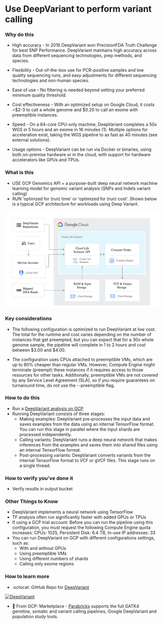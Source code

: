 # Use DeepVariant to perform variant calling

### Why do this
  - High accuracy - In 2016 DeepVariant won PrecisionFDA Truth Challenge for best SNP Performance. DeepVariant maintains high accuracy across data from different sequencing technologies, prep methods, and species.

 - Flexibility - Out-of-the-box use for PCR-positive samples and low quality sequencing runs, and easy adjustments for different sequencing technologies and non-human species.
 - Ease of use - No filtering is needed beyond setting your preferred minimum quality threshold.
 - Cost effectiveness - With an optimized setup on Google Cloud, it costs ~$2-3 to call a whole genome and $0.20 to call an exome with preemptible instances.
 - Speed - On a 64-core CPU-only machine, DeepVariant completes a 50x WGS in 5 hours and an exome in 16 minutes (1). Multiple options for acceleration exist, taking the WGS pipeline to as fast as 40 minutes (see external solutions).
 - Usage options - DeepVariant can be run via Docker or binaries, using both on-premise hardware or in the cloud, with support for hardware accelerators like GPUs and TPUs.

### What is this
- USE GCP Genomics API + a purpose-built deep neural network machine learning model for genomic variant analysis (SNPs and Indels variant calling)
- RUN 'optimzed for (run) time' or 'optimized for (run) cost'.  Shown below is a typical GCP architecture for workloads using Deep Variant.

![Deep Variant Architecture](/images/deep-variant-arch.png)

### Key considerations
 - The following configuration is optimized to run DeepVariant at low cost. The total for the runtime and cost varies depending on the number of instances that get preempted, but you can expect that for a 30x whole genome sample, the pipeline will complete in 1 to 2 hours and cost between $3.00 and $4.00.

 - The configuration uses CPUs attached to preemptible VMs, which are up to 80% cheaper than regular VMs. However, Compute Engine might terminate (preempt) these instances if it requires access to those resources for other tasks. Additionally, preemptible VMs are not covered by any Service Level Agreement (SLA), so if you require guarantees on turnaround time, do not use the --preemptible flag.

### How to do this
 - Run a [DeepVariant analysis on GCP](https://cloud.google.com/genomics/docs/tutorials/deepvariant)
 - Running DeepVariant consists of three stages:
    - Making examples: DeepVariant pre-processes the input data and saves examples from the data using an internal TensorFlow format. You can run this stage in parallel where the input shards are processed independently.
    - Calling variants: DeepVariant runs a deep neural network that makes inferences from the examples and saves them into shared files using an internal TensorFlow format.
    - Post-processing variants: DeepVariant converts variants from the internal TensorFlow format to VCF or gVCF files. This stage runs on a single thread.

### How to verify you've done it
 - Verify results in output bucket

### Other Things to Know
 - DeepVariant implements a neural network using TensorFlow
 - TF analysis often run significantly faster with added GPUs or TPUs
 - If using a GCP trial account:
 Before you can run the pipeline using this configuration, you must request the following Compute Engine quota increases: CPUs: 1025, Persistent Disk: 6.4 TB, In-use IP addresses: 33
  - You can run DeepVariant on GCP with different configurations settings, such as:
    - With and without GPUs
    - Using preemptible VMs
    - Using different numbers of shards
    - Calling only exome regions

### How to learn more
 - :octocat: GitHub Repo for [DeepVariant](https://github.com/google/deepvariant)

 [![DeepVariant](/images/deep-variant.png)](https://google.github.io/deepvariant/posts/2018-12-05-improved-non-human-variant-calling-using-species-specific-deepvariant-models/)
 -  📘 From GCP: Marketplace - [Parabricks](https://console.cloud.google.com/marketplace/details/parabricks/parabricks) supports the full GATK4 germline, somatic and variant calling pipelines, Google DeepVariant and population study tools.
